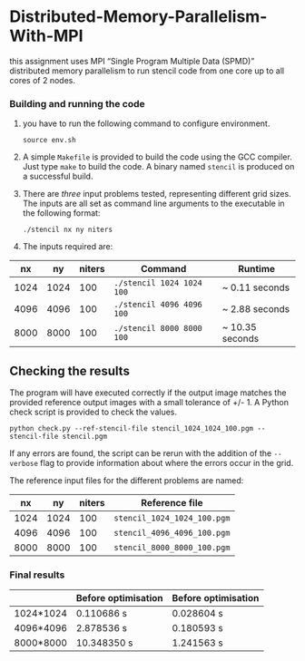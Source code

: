 # Distributed-Memory-Parallelism-With-MPI
this assignment uses MPI “Single Program Multiple Data (SPMD)” distributed memory parallelism to run stencil code from one core up to all cores of 2 nodes.


### Building and running the code

1. you have to run the following command to configure environment.

   ```shell
   source env.sh
   ```

2. A simple `Makefile` is provided to build the code using the GCC compiler.  Just
   type `make` to build the code.  A binary named `stencil` is produced on a
   successful build.

3. There are *three* input problems tested, representing different grid sizes.  The
   inputs are all set as command line arguments to the executable in the following
   format:

   ```shell
   ./stencil nx ny niters
   ```

4. The inputs required are:

| nx   | ny   | niters | Command                   | Runtime         |
| ---- | ---- | ------ | ------------------------- | --------------- |
| 1024 | 1024 | 100    | `./stencil 1024 1024 100` | ~ 0.11 seconds  |
| 4096 | 4096 | 100    | `./stencil 4096 4096 100` | ~ 2.88 seconds  |
| 8000 | 8000 | 100    | `./stencil 8000 8000 100` | ~ 10.35 seconds |


## Checking the results

The program will have executed correctly if the output image matches the
provided reference output images with a small tolerance of +/- 1.  A Python
check script is provided to check the values. 

    python check.py --ref-stencil-file stencil_1024_1024_100.pgm --stencil-file stencil.pgm

If any errors are found, the script can be rerun with the addition of the
`--verbose` flag to provide information about where the errors occur in the
grid.

The reference input files for the different problems are named:

| nx   | ny   | niters | Reference file              |
| ---- | ---- | ------ | --------------------------- |
| 1024 | 1024 | 100    | `stencil_1024_1024_100.pgm` |
| 4096 | 4096 | 100    | `stencil_4096_4096_100.pgm` |
| 8000 | 8000 | 100    | `stencil_8000_8000_100.pgm` |


### Final results

|           | Before optimisation | Before optimisation |
| :-------- | :------------------ | :------------------ |
| 1024*1024 | 0.110686 s          | 0.028604 s          |
| 4096*4096 | 2.878536 s          | 0.180593 s          |
| 8000*8000 | 10.348350 s         | 1.241563 s          |
